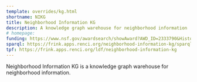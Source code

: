```yaml
---
template: overrides/kg.html
shortname: NIKG
title: Neighborhood Information KG
description: A knowledge graph warehouse for neighborhood information
# homepage: 
funding: https://www.nsf.gov/awardsearch/showAward?AWD_ID=2333790&HistoricalAwards=false
sparql: https://frink.apps.renci.org/neighborhood-information-kg/sparql
tpf: https://frink.apps.renci.org/ldf/neighborhood-information-kg
---
```


Neighborhood Information KG is a knowledge graph warehouse for neighborhood information.
